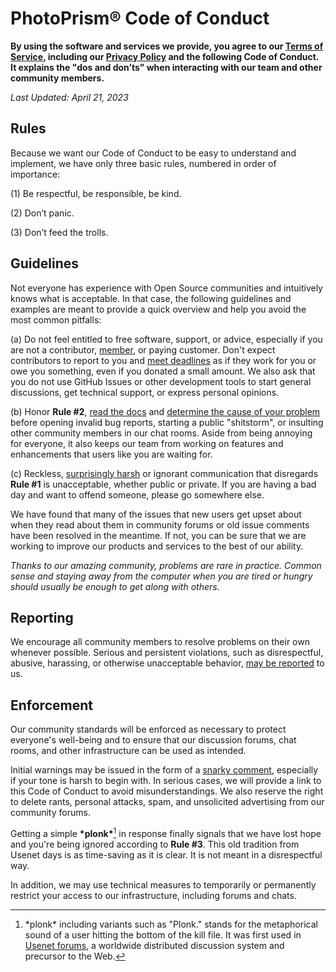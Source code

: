 # PhotoPrism® Code of Conduct

**By using the software and services we provide, you agree to our [Terms of Service](https://www.photoprism.app/terms), including our [Privacy Policy](https://www.photoprism.app/privacy) and the following Code of Conduct. It explains the "dos and don’ts" when interacting with our team and other community members.**

*Last Updated: April 21, 2023*

## Rules

Because we want our Code of Conduct to be easy to understand and implement, we have only three basic rules, numbered in order of importance:

(1) Be respectful, be responsible, be kind.

(2) Don’t panic.

(3) Don’t feed the trolls.

## Guidelines

Not everyone has experience with Open Source communities and intuitively knows what is acceptable. In that case, the following guidelines and examples are meant to provide a quick overview and help you avoid the most common pitfalls:

(a) Do not feel entitled to free software, support, or advice, especially if you are not a contributor, [member](https://link.photoprism.app/membership), or paying customer. Don't expect contributors to report to you and [meet deadlines](https://docs.photoprism.app/developer-guide/code-quality/#go-slow-before-you-go-fast) as if they work for you or owe you something, even if you donated a small amount. We also ask that you do not use GitHub Issues or other development tools to start general discussions, get technical support, or express personal opinions.

(b) Honor **Rule &#35;2**, [read the docs](https://docs.photoprism.app) and [determine the cause of your problem](https://docs.photoprism.app/getting-started/troubleshooting/) before opening invalid bug reports, starting a public "shitstorm", or insulting other community members in our chat rooms. Aside from being annoying for everyone, it also keeps our team from working on features and enhancements that users like you are waiting for.

(c) Reckless, [surprisingly harsh](https://github.com/photoprism/photoprism/issues/281#issuecomment-1207233135) or ignorant communication that disregards **Rule &#35;1** is unacceptable, whether public or private. If you are having a bad day and want to offend someone, please go somewhere else.

We have found that many of the issues that new users get upset about when they read about them in community forums or old issue comments have been resolved in the meantime. If not, you can be sure that we are working to improve our products and services to the best of our ability.

*Thanks to our amazing community, problems are rare in practice. Common sense and staying away from the computer when you are tired or hungry should usually be enough to get along with others.*

## Reporting

We encourage all community members to resolve problems on their own whenever possible. Serious and persistent violations, such as disrespectful, abusive, harassing, or otherwise unacceptable behavior, [may be reported](https://www.photoprism.app/contact) to us.

## Enforcement

Our community standards will be enforced as necessary to protect everyone's well-being and to ensure that our discussion forums, chat rooms, and other infrastructure can be used as intended.

Initial warnings may be issued in the form of a [snarky comment](https://www.urbandictionary.com/define.php?term=snarky), especially if your tone is harsh to begin with. In serious cases, we will provide a link to this Code of Conduct to avoid misunderstandings. We also reserve the right to delete rants, personal attacks, spam, and unsolicited advertising from our community forums.

Getting a simple **\*plonk\***[^1] in response finally signals that we have lost hope and you're being ignored according to **Rule &#35;3**. This old tradition from Usenet days is as time-saving as it is clear. It is not meant in a disrespectful way.

In addition, we may use technical measures to temporarily or permanently restrict your access to our infrastructure, including forums and chats.

[^1]: \*plonk\* including variants such as "Plonk." stands for the metaphorical sound of a user hitting the bottom of the kill file. It was first used in [Usenet forums](https://en.everybodywiki.com/Plonk_(Usenet)), a worldwide distributed discussion system and precursor to the Web.

